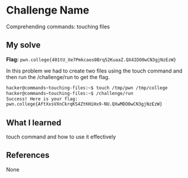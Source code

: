 # Challenge Name
Comprehending commands: touching files

## My solve
**Flag:** `pwn.college{401tU_Xe7Pmkcaos0Brq52KuaaZ.QX4IDO0wCN3gjNzEzW}`

In this problem we had to create two files using the touch command and then run the /challenge/run to get the flag.
```bash
hacker@commands~touching-files:~$ touch /tmp/pwn /tmp/college
hacker@commands~touching-files:~$ /challenge/run
Success! Here is your flag:
pwn.college{AftXxsVXnCkrqKS4ZtKHiHx9-NU.QXwMDO0wCN3gjNzEzW}
```

## What I learned
touch command and how to use it effectively

## References 
None
